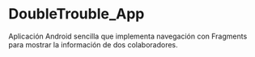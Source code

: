 # DoubleTrouble_App
Aplicación Android sencilla que implementa navegación con Fragments para mostrar la información de dos colaboradores.
